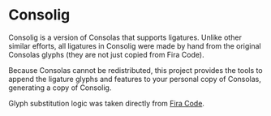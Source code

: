 # Consolig

Consolig is a version of Consolas that supports ligatures. Unlike other similar efforts, all ligatures in Consolig were made by hand from the original Consolas glyphs (they are not just copied from Fira Code).

Because Consolas cannot be redistributed, this project provides the tools to append the ligature glyphs and features to your personal copy of Consolas, generating a copy of Consolig.

Glyph substitution logic was taken directly from [Fira Code](https://github.com/tonsky/FiraCode).
